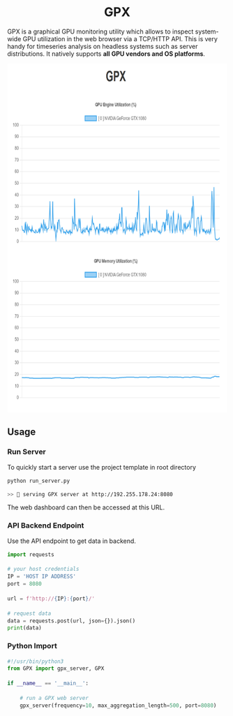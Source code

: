 <h1 align=center>GPX</h1>

GPX is a graphical GPU monitoring utility which allows to inspect system-wide GPU utilization in the web browser via a TCP/HTTP API. This is very handy for timeseries analysis on headless systems such as server distributions. It natively supports **all GPU vendors and OS platforms**.

<p align=center><img src="./demo.PNG" height=800></p>

## Usage

### Run Server
To quickly start a server use the project template in root directory 

```python
python run_server.py
```
```bash
>> 📡 serving GPX server at http://192.255.178.24:8080
```

The web dashboard can then be accessed at this URL.

### API Backend Endpoint

Use the API endpoint to get data in backend.

```python
import requests

# your host credentials
IP = 'HOST IP ADDRESS'
port = 8080

url = f'http://{IP}:{port}/'

# request data
data = requests.post(url, json={}).json()
print(data)
```

### Python Import

```python
#!/usr/bin/python3
from GPX import gpx_server, GPX

if __name__ == '__main__':
    
    # run a GPX web server 
    gpx_server(frequency=10, max_aggregation_length=500, port=8080)
```